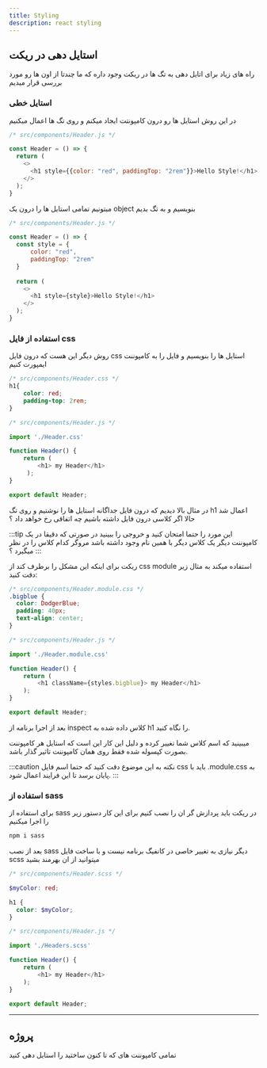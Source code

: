 ```yaml
---
title: Styling
description: react styling
---
```

## استایل دهی در ریکت 

راه های زیاد برای اتایل دهی به تگ ها در ریکت وجود داره که ما چندتا از اون ها رو مورد بررسی قرار میدیم

### استایل خطی
در این روش استایل ها رو درون کامپونتت ایجاد میکنم و روی تگ ها اعمال میکنیم 

```javascript
/* src/components/Header.js */

const Header = () => {
  return (
    <>
      <h1 style={{color: "red", paddingTop: "2rem"}}>Hello Style!</h1>
    </>
  );
}
```

میتونیم تمامی استایل ها را درون یک object بنویسیم و به تگ بدیم 



```javascript
/* src/components/Header.js */

const Header = () => {
  const style = {
      color: "red",
      paddingTop: "2rem"
  }  
    
  return (
    <>
      <h1 style={style}>Hello Style!</h1>
    </>
  );
}
```

### استفاده از فایل css

روش دیگر این هست که درون فایل css استایل ها را بنویسیم و فایل را به کامپوننت ایمپورت کنیم

```css
/* src/components/Header.css */
h1{
    color: red;
    padding-top: 2rem;
}
```

```javascript
/* src/components/Header.js */

import './Header.css'

function Header() {
    return ( 
        <h1> my Header</h1>
     );
}

export default Header;
```

در مثال بالا دیدیم که درون فایل جداگانه استایل ها را نوشتیم و روی تگ h1 اعمال شد حالا اگر کلاسی درون فایل داشته باشیم چه اتفاقی رخ خواهد داد ؟

:::tip 
این مورد را حتما امتحان کنید و خروجی را ببینید
در صورتی که دقیقا در یک کامپوننت دیگر یک کلاس دیگر با همین نام وجود داشته باشد مروگر کدام کلاس را در نظر میگیرد ؟
:::

ریکت برای اینکه این مشکل را برطرف کند از css module استفاده میکند
به مثال زیر دقت کنید:

```css
/* src/components/Header.module.css */
.bigblue {
  color: DodgerBlue;
  padding: 40px;
  text-align: center;
}
```

```javascript
/* src/components/Header.js */

import './Header.module.css'

function Header() {
    return (
        <h1 className={styles.bigblue}> my Header</h1>
    );
}

export default Header;
```

بعد از اجرا برنامه از inspect کلاس داده شده به h1 را نگاه کنید.

میبینید که اسم کلاس شما تغییر کرده و دلیل این کار این است که استایل هر کامپوننت بصورت کپسوله شده فقط روی همان کامپوننت تاثیر گذار باشد.

:::caution نکته
به این موضوع دقت کنید که حتما اسم فایل css باید با .module.css به پایان برسد تا این فرایند اعمال شود.
:::

### استفاده از sass
برای استفاده از sass در ریکت باید پردازش گر ان را نصب کنیم برای این کار دستور زیر را اجرا میکنیم

```bash
npm i sass
```

بعد از نصب sass دیگر نیازی به تغییر خاصی در کانفیگ برنامه نیست و با ساخت فایل scss میتوانید از ان بهرمند بشید

```scss
/* src/components/Header.scss */

$myColor: red;

h1 {
  color: $myColor;
}
```

```javascript
/* src/components/Header.js */

import './Headers.scss'

function Header() {
    return (
        <h1> my Header</h1>
    );
}

export default Header;
```



---
## پروژه

تمامی کامپوننت های که تا کنون ساختید را استایل دهی کنید
